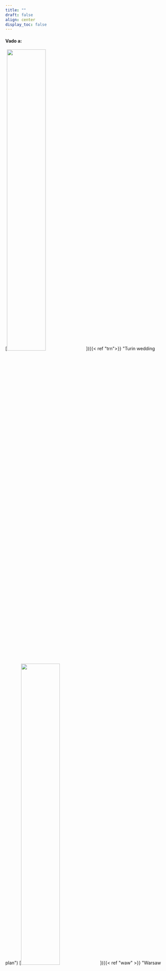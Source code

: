 ```yaml
---
title: ""
draft: false
align: center
display_toc: false
---
```


#### Vado a:


[<img src="/wedding/images/trn-logo.svg" id="m_img" width=49%>]({{< ref "trn">}} "Turin wedding plan")
[<img src="/wedding/images/waw-logo.svg" id="m_img" width=49%>]({{< ref "waw" >}} "Warsaw wedding plan")


#### Regali

[<img src="/wedding/images/gift.svg" id="m_img" width=29%>]({{< ref "gifts" >}} "Regali")

